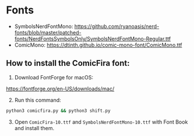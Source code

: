 # Fonts

- SymbolsNerdFontMono: <https://github.com/ryanoasis/nerd-fonts/blob/master/patched-fonts/NerdFontsSymbolsOnly/SymbolsNerdFontMono-Regular.ttf>
- ComicMono: <https://dtinth.github.io/comic-mono-font/ComicMono.ttf>

## How to install the ComicFira font:

1. Download FontForge for macOS:

<https://fontforge.org/en-US/downloads/mac/>

2. Run this command:

```bash
python3 comicfira.py && python3 shift.py
```

3. Open `ComicFira-10.ttf` and `SymbolsNerdFontMono-10.ttf` with Font Book and install them.

